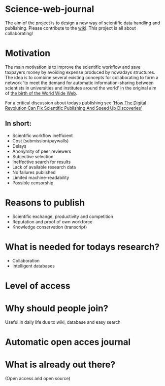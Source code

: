# Science-web-journal
The aim of the project is to design a new way of scientific data handling and publishing. Please contribute to the [wiki](https://github.com/LibrEars/Science-web-journal/wiki). This project is all about collaborating! 

# Motivation
The main motivation is to improve the scientific workflow and save taxpayers money by avoiding expense produced by nowadays structures. The idea is to combine several existing concepts for collaborating to form a network 'to meet the demand for automatic information-sharing between scientists in universities and institutes around the world' in the original aim of [the birth of the World Wide Web](http://home.cern/topics/birth-web).

For a critical discussion about todays publishing see ['How The Digital Revolution Can Fix Scientific Publishing And Speed Up Discoveries'](https://techcrunch.com/2014/08/30/can-the-digital-revolution-fix-scientific-publishing-and-speed-up-discoveries/?ncid=rss)

## In short:
 * Scientific workflow inefficient
 * Cost (submission/paywalls)
 * Delays
 * Anonymity of peer reviewers
 * Subjective selection
 * Ineffective search for results
 * Lack of available research data
 * No failures published
 * Limited machine-readability
 * Possible censorship

# Reasons to publish
 * Scientific exchange, productivity and competition
 * Reputation and proof of own workforce
 * Knowledge conservation (transcript)

# What is needed for todays research?
 * Collaboration
 * Intelligent databases

# Level of access
# Why should people join?
Useful in daily life due to wiki, database and easy search

# Automatic open acces journal
# What is already out there?
(Open access and open source)
